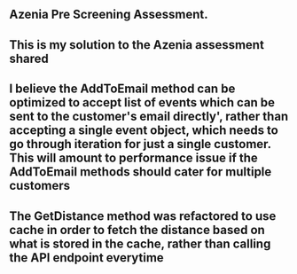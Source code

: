 ﻿## Azenia Pre Screening Assessment.
## This is my solution to the Azenia assessment shared
## I believe the AddToEmail method can be optimized to accept list of events which can be sent to the customer's email directly', rather than accepting a single event object, which needs to go through iteration for just a single customer. This will amount to  performance issue if the AddToEmail methods should cater for multiple customers
## The GetDistance method was refactored to use cache in order to fetch the distance based on what is stored in the cache, rather than calling the API endpoint everytime 
